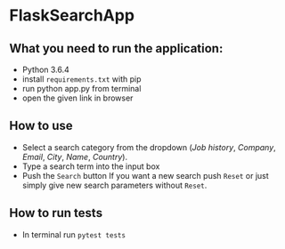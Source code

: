 # FlaskSearchApp

## What you need to run the application:
- Python 3.6.4
- install `requirements.txt` with pip
- run python app.py from terminal
- open the given link in browser

## How to use
- Select a search category from the dropdown (*Job history*, *Company*, *Email*, *City*, *Name*, *Country*).
- Type a search term into the input box
- Push the `Search` button
If you want a new search push `Reset` or just simply give new search parameters without `Reset`.

## How to run tests
- In terminal run `pytest tests`